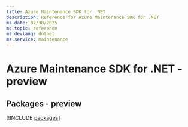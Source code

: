 ```yaml
---
title: Azure Maintenance SDK for .NET
description: Reference for Azure Maintenance SDK for .NET
ms.date: 07/30/2025
ms.topic: reference
ms.devlang: dotnet
ms.service: maintenance
---
```

# Azure Maintenance SDK for .NET - preview
## Packages - preview
[!INCLUDE [packages](maintenance-index.md)]